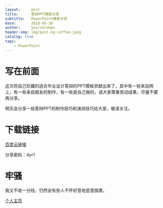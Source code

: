```yaml
---
layout:     post
title:      答辩PPT模板分享
subtitle:   PowerPoint模板分享
date:       2018-05-30
author:     yourzeromax
header-img: img/post-bg-coffee.jpeg
catalog: true
tags:
    - PowerPoint
--- 
```


# 写在前面

  这次将自己珍藏的适合毕业设计答辩的PPT模板贡献出来了，其中有一些来自网上，有一些来自朋友的制作，有一些是自己做的，请大家尊重劳动成果，尽量不要再分享。  
  
  明天会分享一些答辩PPT的制作技巧和演讲技巧给大家，敬请关注。
# 下载链接
[百度云链接](https://pan.baidu.com/s/19WKwKhE_M1vswkaDScwQdg )  

分享密码：4yr1
# 牢骚

我又不收一分钱，仍然会有些人不怀好意地恶意揣摩。

[个人主页](http://www.yourzeromax.top/)